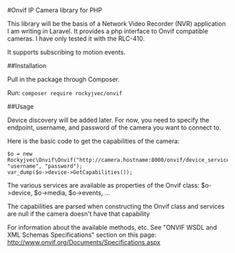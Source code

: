 #Onvif IP Camera library for PHP

This library will be the basis of a Network Video Recorder (NVR) application I am writing in Laravel.  It provides a php interface to Onvif compatible cameras.  I have only tested it with the RLC-410.

It supports subscribing to motion events.

##Installation

Pull in the package through Composer.

Run:
```composer require rockyjvec/onvif```

##Usage

Device discovery will be added later.  For now, you need to specify the endpoint, username, and password of the camera you want to connect to.

Here is the basic code to get the capabilities of the camera:
```
$o = new Rockyjvec\Onvif\Onvif("http://camera.hostname:8000/onvif/device_service", "username", "password");
var_dump($o->device->GetCapabilities());
```
The various services are available as properties of the Onvif class:
$o->device,
$o->media,
$o->events, 
...

The capabilities are parsed when constructing the Onvif class and services are null if the camera doesn't have that capability

For information about the available methods, etc.  See "ONVIF WSDL and XML Schemas Specifications" section on this page: http://www.onvif.org/Documents/Specifications.aspx

